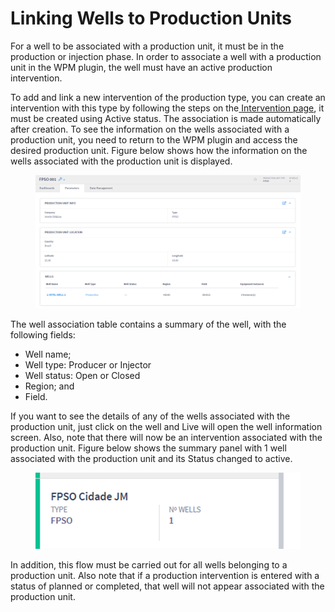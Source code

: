 # Linking Wells to Production Units

For a well to be associated with a production unit, it must be in the production or injection phase. In order to associate a well with a production unit in the WPM plugin, the well must have an active production intervention.

To add and link a new intervention of the production type, you can create an intervention with this type by following the steps on the[ ](../intervention/intervention-relations.md)[Intervention page](../intervention/intervention-relations.md), it must be created using Active status. The association is made automatically after creation. To see the information on the wells associated with a production unit, you need to return to the WPM plugin and access the desired production unit. Figure below shows how the information on the wells associated with the production unit is displayed.

<figure><img src="../../.gitbook/assets/1.png" alt=""><figcaption></figcaption></figure>

The well association table contains a summary of the well, with the following fields:

* Well name;
* Well type: Producer or Injector
* Well status: Open or Closed
* Region; and
* Field.

If you want to see the details of any of the wells associated with the production unit, just click on the well and Live will open the well information screen. Also, note that there will now be an intervention associated with the production unit. Figure below shows the summary panel with 1 well associated with the production unit and its Status changed to active.

<figure><img src="../../.gitbook/assets/2.png" alt=""><figcaption></figcaption></figure>

In addition, this flow must be carried out for all wells belonging to a production unit. Also note that if a production intervention is entered with a status of planned or completed, that well will not appear associated with the production unit.
